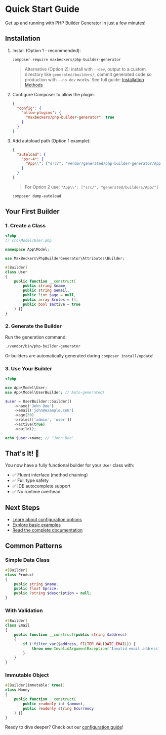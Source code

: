 # Quick Start Guide

Get up and running with PHP Builder Generator in just a few minutes!

## Installation

1. Install (Option 1 - recommended):
   ```bash
   composer require maxbeckers/php-builder-generator
   ```
   > Alternative (Option 2): install with `--dev`, output to a custom directory like `generated/builders/`, commit generated code so production with `--no-dev` works. See full guide: [Installation Methods](installation.md#installation-methods)

2. Configure Composer to allow the plugin:
   ```json
   {
     "config": {
       "allow-plugins": {
         "maxbeckers/php-builder-generator": true
       }
     }
   }
   ```

3. Add autoload path (Option 1 example):
   ```json
   {
     "autoload": {
       "psr-4": {
         "App\\": ["src/", "vendor/generated/php-builder-generator/App/"]
       }
     }
   }
   ```
   > For Option 2 use: `"App\\": ["src/", "generated/builders/App/"]`

   ```bash
   composer dump-autoload
   ```

## Your First Builder

### 1. Create a Class

```php
<?php
// src/Model/User.php

namespace App\Model;

use MaxBeckers\PhpBuilderGenerator\Attributes\Builder;

#[Builder]
class User
{
    public function __construct(
        public string $name,
        public string $email,
        public ?int $age = null,
        public array $roles = [],
        public bool $active = true
    ) {}
}
```

### 2. Generate the Builder

Run the generation command:

```bash
./vendor/bin/php-builder-generator
```

Or builders are automatically generated during `composer install/update`!

### 3. Use Your Builder

```php
<?php

use App\Model\User;
use App\Model\UserBuilder; // Auto-generated!

$user = UserBuilder::builder()
    ->name('John Doe')
    ->email('john@example.com')
    ->age(30)
    ->roles(['admin', 'user'])
    ->active(true)
    ->build();

echo $user->name; // "John Doe"
```

## That's It! 🎉

You now have a fully functional builder for your `User` class with:
- ✅ Fluent interface (method chaining)
- ✅ Full type safety
- ✅ IDE autocomplete support
- ✅ No runtime overhead

## Next Steps

- [Learn about configuration options](../features/configuration.md)
- [Explore basic examples](../examples/basic-examples.md)
- [Read the complete documentation](../index.md)

## Common Patterns

### Simple Data Class
```php
#[Builder]
class Product
{
    public string $name;
    public float $price;
    public ?string $description = null;
}
```

### With Validation
```php
#[Builder]
class Email
{
    public function __construct(public string $address)
    {
        if (!filter_var($address, FILTER_VALIDATE_EMAIL)) {
            throw new InvalidArgumentException('Invalid email address');
        }
    }
}
```

### Immutable Object
```php
#[Builder(immutable: true)]
class Money
{
    public function __construct(
        public readonly int $amount,
        public readonly string $currency
    ) {}
}
```

Ready to dive deeper? Check out our [configuration guide](../features/configuration.md)!
